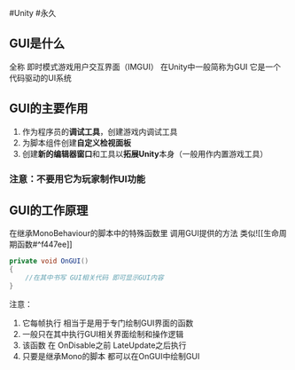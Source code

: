 #Unity #永久 

## GUI是什么
全称 即时模式游戏用户交互界面（IMGUI）
在Unity中一般简称为GUI
它是一个代码驱动的UI系统

## GUI的主要作用
1. 作为程序员的**调试工具**，创建游戏内调试工具
2. 为脚本组件创建**自定义检视面板**
3. 创建**新的编辑器窗口**和工具以**拓展Unity**本身（一般用作内置游戏工具）

### 注意：不要用它为玩家制作UI功能

## GUI的工作原理
在继承MonoBehaviour的脚本中的特殊函数里
调用GUI提供的方法
类似![[生命周期函数#^f447ee]]
```csharp
private void OnGUI()
{
    //在其中书写 GUI相关代码 即可显示GUI内容
}
```

注意：
1. 它每帧执行 相当于是用于专门绘制GUI界面的函数
2. 一般只在其中执行GUI相关界面绘制和操作逻辑
3. 该函数 在 OnDisable之前 LateUpdate之后执行
4. 只要是继承Mono的脚本 都可以在OnGUI中绘制GUI